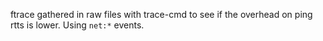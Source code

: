 ftrace gathered in raw files with trace-cmd to see if the overhead on ping rtts is lower.
Using `net:*` events.
